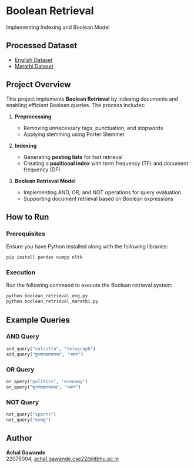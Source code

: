 # Boolean Retrieval

Implementing Indexing and Boolean Model

## Processed Dataset
- [English Dataset](https://www.kaggle.com/datasets/ashwanillkagechaad/eng-documents/)
- [Marathi Dataset](https://www.kaggle.com/datasets/ashwanillkagechaad/marathi-documents/)

## Project Overview
This project implements **Boolean Retrieval** by indexing documents and enabling efficient Boolean queries. The process includes:

1. **Preprocessing**
   - Removing unnecessary tags, punctuation, and stopwords
   - Applying stemming using Porter Stemmer

2. **Indexing**
   - Generating **posting lists** for fast retrieval
   - Creating a **positional index** with term frequency (TF) and document frequency (DF)

4. **Boolean Retrieval Model**
   - Implementing AND, OR, and NOT operations for query evaluation
   - Supporting document retrieval based on Boolean expressions

## How to Run
### Prerequisites
Ensure you have Python installed along with the following libraries:
```bash
pip install pandas numpy nltk
```

### Execution
Run the following command to execute the Boolean retrieval system:
```bash
python boolean_retrieval_eng.py
python boolean_retrieval_marathi.py
```

## Example Queries
### AND Query
```python
and_query("calcutta", "telegraph")
and_query("फुलपाखरासारख", "स्वप्नं")
```
### OR Query
```python
or_query("politics", "economy")
or_query("फुलपाखरासारख", "स्वप्नं")
```
### NOT Query
```python
not_query("sports")
not_query("महाराष्ट्र")
```

## Author
**Achal Gawande**  
22075004, achal.gawande.cse22@iitbhu.ac.in

